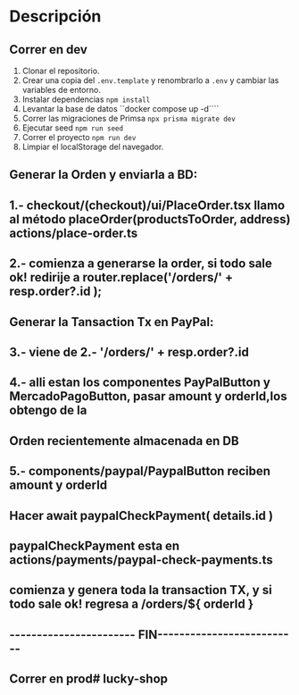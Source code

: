 # Descripción



## Correr en dev


1. Clonar el repositorio.
2. Crear una copia del ```.env.template``` y renombrarlo a ```.env``` y cambiar las variables de entorno.
3. Instalar dependencias ```npm install```
4. Levantar la base de datos ``docker compose up -d````
5. Correr las migraciones de Primsa ```npx prisma migrate dev```
6. Ejecutar seed ```npm run seed```
7. Correr el proyecto ```npm run dev```
8. Limpiar el localStorage del navegador.



## Generar la Orden y enviarla a BD:

## 1.- checkout/(checkout)/ui/PlaceOrder.tsx llamo al método placeOrder(productsToOrder, address) actions/place-order.ts
## 2.- comienza a generarse la order, si todo sale ok! redirije a  router.replace('/orders/' + resp.order?.id );

## Generar la Tansaction Tx en PayPal:

## 3.- viene de 2.- '/orders/' + resp.order?.id
## 4.- alli estan los componentes PayPalButton y MercadoPagoButton, pasar amount y orderId,los obtengo de la
## Orden recientemente almacenada en DB
## 5.- components/paypal/PaypalButton reciben amount y orderId
##  Hacer await paypalCheckPayment( details.id )
## paypalCheckPayment esta en actions/payments/paypal-check-payments.ts 
##  comienza y genera toda la transaction TX, y si todo sale ok! regresa a /orders/${ orderId }
##  ----------------------- FIN--------------------------  




## Correr en prod# lucky-shop


